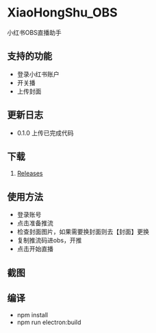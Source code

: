 # XiaoHongShu_OBS
小红书OBS直播助手

## 支持的功能
* 登录小红书账户
* 开关播
* 上传封面

## 更新日志
* 0.1.0 上传已完成代码

## 下载
1. [Releases](https://github.com/ShigemoriHakura/XiaoHongShu_OBS/releases)

## 使用方法
* 登录账号
* 点击准备推流
* 检查封面图片，如果需要换封面则去【封面】更换
* 复制推流码进obs，开推
* 点击开始直播

## 截图


## 编译
* npm install
* npm run electron:build 
